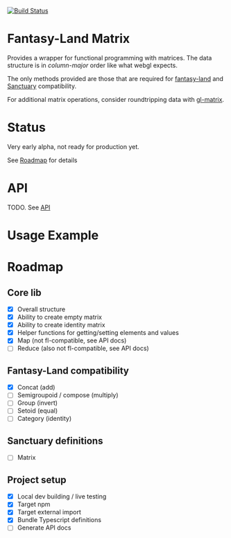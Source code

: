 [![Build Status](https://travis-ci.org/dakom/fl-matrix.svg?branch=master)](https://travis-ci.org/dakom/fl-matrix)

# Fantasy-Land Matrix

Provides a wrapper for functional programming with matrices. The data structure is in _column-major_ order like what webgl expects.

The only methods provided are those that are required for [fantasy-land](https://github.com/fantasyland/fantasy-land) and [Sanctuary](https://sanctuary.js.org/) compatibility.

For additional matrix operations, consider roundtripping data with [gl-matrix](http://glmatrix.net/).

# Status

Very early alpha, not ready for production yet. 

See [Roadmap](#Roadmap) for details

# API

TODO. See [API](docs/API.md)

# Usage Example


# Roadmap

## Core lib

- [x] Overall structure
- [x] Ability to create empty matrix
- [x] Ability to create identity matrix
- [x] Helper functions for getting/setting elements and values
- [x] Map (not fl-compatible, see API docs)
- [ ] Reduce (also not fl-compatible, see API docs)

## Fantasy-Land compatibility

- [x] Concat (add)
- [ ] Semigroupoid / compose (multiply)
- [ ] Group (invert)
- [ ] Setoid (equal)
- [ ] Category (identity)

## Sanctuary definitions

- [ ] Matrix

## Project setup

- [x] Local dev building / live testing
- [x] Target npm
- [x] Target external import
- [x] Bundle Typescript definitions
- [ ] Generate API docs
